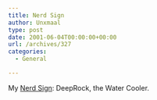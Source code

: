```yaml
---
title: Nerd Sign
author: Unxmaal
type: post
date: 2001-06-04T00:00:00+00:00
url: /archives/327
categories:
  - General

---
```

My [Nerd Sign][1]: DeepRock, the Water Cooler.

 [1]: http://www.trygve.com/nerdsigns.html